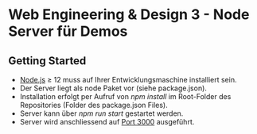 # Web Engineering & Design 3 - Node Server für Demos

## Getting Started
* [Node.js](https://nodejs.org/en/) ≥ 12 muss auf Ihrer Entwicklungsmaschine installiert sein.
* Der Server liegt als node Paket vor (siehe package.json).
* Installation erfolgt per Aufruf von *npm install* im Root-Folder des Repositories (Folder des package.json Files).
* Server kann über *npm run start* gestartet werden.
* Server wird anschliessend auf [Port 3000](http://localhost:3000) ausgeführt.
